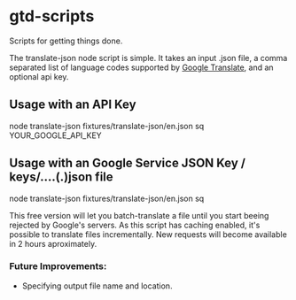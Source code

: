 # gtd-scripts
Scripts for getting things done.

The translate-json node script is simple. It takes an input .json file, a comma separated list of language codes supported by [Google Translate](https://ctrlq.org/code/19899-google-translate-languages), and an optional api key.

## Usage with an API Key
node translate-json fixtures/translate-json/en.json sq YOUR_GOOGLE_API_KEY

## Usage with an Google Service JSON Key / keys/....(.)json file
node translate-json fixtures/translate-json/en.json sq

This free version will let you batch-translate a file until you start beeing rejected by Google's servers. As this script has caching enabled, it's possible to translate files incrementally. New requests will become available in 2 hours aproximately.


### Future Improvements:
* Specifying output file name and location.